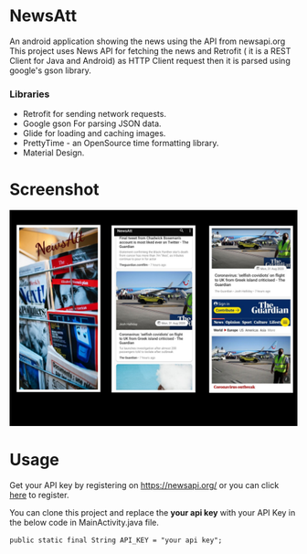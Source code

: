 # NewsAtt
An android application showing the news using the API from newsapi.org </br>
This project uses News API for fetching the news and Retrofit ( it is a REST Client for Java and Android) as HTTP Client request then it is parsed using google's gson library.

### Libraries
- Retrofit for sending network requests.
- Google gson For parsing JSON data.
- Glide for loading and caching images.
- PrettyTime - an OpenSource time formatting library.
- Material Design.

# Screenshot
![alt text](https://github.com/mohitjha727/NewsAtt/blob/master/NewsAttScreenshot.jpg)

# Usage 
Get your API key by registering on https://newsapi.org/ or you can click [here](https://newsapi.org/register) to register.

You can clone this project and replace the **your api key** with your API Key in the below code in MainActivity.java file.

```
public static final String API_KEY = "your api key";
```


